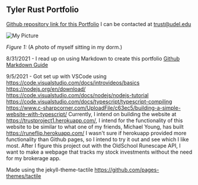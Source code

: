 ## Tyler Rust Portfolio

[Github repository link for this Portfolio](https://github.com/strrules105/Portfolio)  I can be contacted at trust@udel.edu

![My Picture](https://github.com/strrules105/Portfolio/blob/main/Resized-Picture.png?raw=true?=250x250)


_Figure 1:_ (A photo of myself sitting in my dorm.)

8/31/2021 - I read up on using Markdown to create this portfolio [Github Markdown Guide](https://guides.github.com/features/mastering-markdown/)

9/5/2021 - Got set up with VSCode using 
  https://code.visualstudio.com/docs/introvideos/basics
  https://nodejs.org/en/download/
  https://code.visualstudio.com/docs/nodejs/nodejs-tutorial
  https://code.visualstudio.com/docs/typescript/typescript-compiling
  https://www.c-sharpcorner.com/UploadFile/c63ec5/building-a-simple-website-with-typescript/
  Currently, I intend on building the website at https://trustproject1.herokuapp.com/, I intend for the functionality of this       website to be similar to what one of my friends, Michael Young, has built https://runeflip.herokuapp.com/ I wasn't sure if herokuapp provided more functionality than Github pages, so I intend to try it out and see which I like most. After I figure this project out with the OldSchool Runescape API, I want to make a webpage that tracks my stock investments without the need for my brokerage app.
  

Made using the jekyll-theme-tactile https://github.com/pages-themes/tactile
